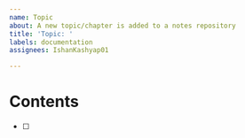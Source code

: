 ```yaml
---
name: Topic
about: A new topic/chapter is added to a notes repository
title: 'Topic: '
labels: documentation
assignees: IshanKashyap01

---
```


# Contents

- [ ]
